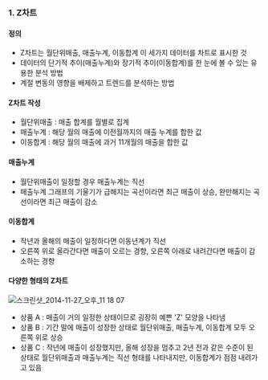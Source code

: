 ### 1. Z차트

#### 정의
- Z차트는 월단위매출, 매출누계, 이동합계 이 세가지 데이터를 차트로 표시한 것
- 데이터의 단기적 추이(매출누계)와 장기적 추이(이동합계)를 한 눈에 볼 수 있는 유용한 분석 방법
- 계절 변동의 영향을 배제하고 트렌드를 분석하는 방법

#### Z차트 작성
- 월단위매출 : 매출 합계를 월별로 집계
- 매출누계 : 해당 월의 매출에 이전월까지의 매출 누계를 합한 값
- 이동합계 : 해당 월의 매출에 과거 11개월의 매출을 합한 값

#### 매출누계
- 월단위매출이 일정할 경우 매출누계는 직선
- 매출누계 그래프의 기울기가 급해지는 곡선이라면 최근 매출이 상승, 완만해지는 곡선이라면 최근 매출이 감소

#### 이동합계
- 작년과 올해의 매출이 일정하다면 이동년계가 직선
- 오른쪽 위로 올라간다면 매출이 오르는 경향, 오른쪽 아래로 내려간다면 매출이 감소하는 경향

#### 다양한 형태의 Z차트

![스크린샷_2014-11-27_오후_11 18 07](https://github.com/user-attachments/assets/a442b21d-f4d5-4748-9212-47b4e6dfc172)

- 상품 A : 매출이 거의 일정한 상태이므로 굉장히 예쁜 'Z' 모양을 나타냄
- 상품 B : 기간 말에 매출이 성장한 상태로 월단위매출, 매출누계, 이동합계 모두 오른쪽 위로 상승
- 상품 C : 작년에 매출이 성장했지만, 올해 성장을 멈추고 2년 전과 같은 수준이 된 상태로 월단위매출과 매출누계는 직선 형태를 나타내지만, 이동합계가 점점 내려가고 있음
